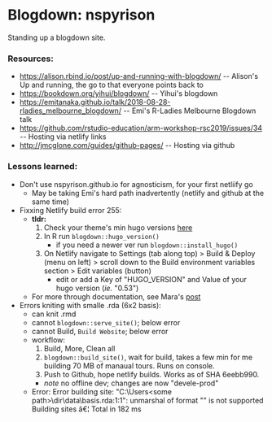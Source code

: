 # Blogdown: nspyrison
Standing up a blogdown site. 

### Resources:
* https://alison.rbind.io/post/up-and-running-with-blogdown/ -- Alison's Up and running, the go to that everyone points back to
* https://bookdown.org/yihui/blogdown/ -- Yihui's blogdown
* https://emitanaka.github.io/talk/2018-08-28-rladies_melbourne_blogdown/ -- Emi's R-Ladies Melbourne Blogdown talk
* https://github.com/rstudio-education/arm-workshop-rsc2019/issues/34 -- Hosting via netlify links
* http://jmcglone.com/guides/github-pages/ -- Hosting via github


### Lessons learned:
* Don't use nspyrison.github.io for agnosticism, for your first netliify go
    * May be taking Emi's hard path inadvertently (netlify and github at the same time)
* Fixxing Netlify build error 255:
    * **tldr:**
        1. Check your theme's min hugo versions [here](https://themes.gohugo.io/)
        2. In R run `blogdown::hugo_version()`
            * if you need a newer ver run `blogdown::install_hugo()`
        3. On Netlify navigate to Settings (tab along top) > Build & Deploy (menu on left) > scroll down to the Build environment variables section > Edit variables (button)
            * edit or add a Key of "HUGO_VERSION" and Value of your hugo version (*ie.* "0.53")
    * For more through documentation, see Mara's [post](https://maraaverick.rbind.io/2017/10/updating-blogdown-hugo-version-netlify/)
* Errors kniting with smalle .rda (6x2 basis):
    * can knit .rmd
    * cannot `blogdown::serve_site()`; below error
    * cannot Build, `Build Website`; below error
    * workflow:
        1. Build, More, Clean all
        2. `blogdown::build_site()`, wait for build, takes a few min for me building 70 MB of manaual tours. Runs on console.
        3. Push to Github, hope netlify builds. Works as of SHA 6eebb990.
        * *note* no offline dev; changes are now "devele-prod"
    * Error: Error building site: "C:\Users\<some path>\dir\data\basis.rda:1:1": unmarshal of format "" is not supported
Building sites â€¦ Total in 182 ms


